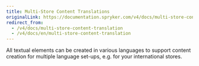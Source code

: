 ```yaml
---
title: Multi-Store Content Translations
originalLink: https://documentation.spryker.com/v4/docs/multi-store-content-translation
redirect_from:
  - /v4/docs/multi-store-content-translation
  - /v4/docs/en/multi-store-content-translation
---
```


All textual elements can be created in various languages to support content creation for multiple language set-ups, e.g. for your international stores.


